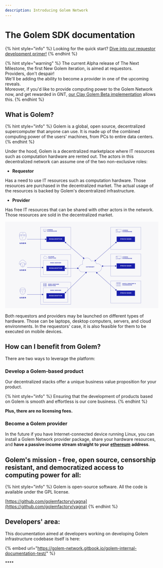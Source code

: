 ```yaml
---
description: Introducing Golem Network
---
```


# The Golem SDK documentation

{% hint style="info" %}
Looking for the quick start? [Dive into our requestor development primer!](tutorials/flash-tutorial-of-requestor-development.md)
{% endhint %}

{% hint style="warning" %}
The current Alpha release of The Next Milestone, the first New Golem iteration, is aimed at requestors.   
Providers, don't despair!   
We'll be adding the ability to become a provider in one of the upcoming reveals.   
Moreover, if you'd like to provide computing power to the Golem Network now, and get rewarded in GNT, [our Clay Golem Beta implementation](https://golem.network/products/clay-beta/) allows this.
{% endhint %}

## What is Golem?

{% hint style="info" %}
Golem is a global, open source, decentralized supercomputer that anyone can use. It is made up of the combined computing power of the users' machines, from PCs to entire data centers.
{% endhint %}

Under the hood, Golem is a decentralized marketplace where IT resources such as computation hardware are rented out. The actors in this decentralized network can assume one of the two non-exclusive roles:

* **Requestor**

Has a need to use IT resources such as computation hardware. Those resources are purchased in the decentralized market. The actual usage of the resources is backed by Golem's decentralized infrastructure.  

* **Provider**

Has free IT resources that can be shared with other actors in the network. Those resources are sold in the decentralized market.

![](.gitbook/assets/tnm-docs-infographics-01.jpg)

Both requestors and providers may be launched on different types of hardware. Those can be laptops, desktop computers, servers, and cloud environments. In the requestors' case, it is also feasible for them to be executed on mobile devices.

## How can I benefit from Golem?

There are two ways to leverage the platform: 

### **Develop a Golem-based product**

Our decentralized stacks offer a unique business value proposition for your product.

{% hint style="info" %}
Ensuring that the development of products based on Golem is smooth and effortless is our core business.
{% endhint %}

 **Plus, there are no licensing fees.**  

### **Become a Golem provider**

In the future if you have Internet-connected device running Linux, you can install a Golem Network provider package, share your hardware resources, and **have a passive income stream straight to your** [**ethereum**](https://ethereum.org/) **address**.

## Golem's mission - free, open source, censorship resistant, and democratized access to computing power for all:  

{% hint style="info" %}
Golem is open-source software. All the code is available under the GPL license.

[https://github.com/golemfactory/yagna](https://github.com/golemfactory/yagna)
{% endhint %}

## Developers' area: 

This documentation aimed at developers working on developing Golem infrastructure codebase itself is here:

{% embed url="https://golem-network.gitbook.io/golem-internal-documentation-test/" %}

\*\*\*\*



